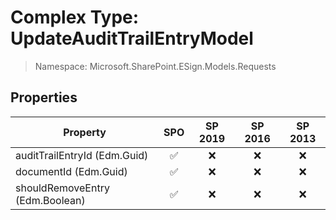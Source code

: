 # Complex Type: UpdateAuditTrailEntryModel

> Namespace: Microsoft.SharePoint.ESign.Models.Requests

## Properties

Property | SPO | SP 2019 | SP 2016 | SP 2013
----------|:---:|:-------:|:-------:|:-------:
auditTrailEntryId (Edm.Guid) | ✅ | ❌ | ❌ | ❌
documentId (Edm.Guid) | ✅ | ❌ | ❌ | ❌
shouldRemoveEntry (Edm.Boolean) | ✅ | ❌ | ❌ | ❌
